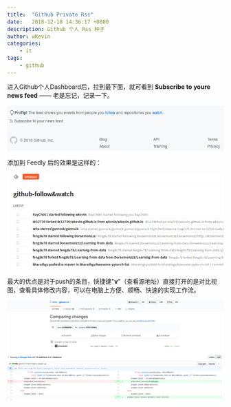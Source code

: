 ```yaml
---
title:  "Github Private Rss"
date:   2018-12-18 14:36:17 +0800
description: Github 个人 Rss 种子
author: wKevin
categories: 
    - it
tags:
    - github
---
```


进入Github个人Dashboard后，拉到最下面，就可看到 **Subscribe to youre news feed** —— 老是忘记，记录一下。

![](/images/posts/2018-12-18-Githu.Private.Rss/screenshot.png)

添加到 Feedly 后的效果是这样的：

![](/images/posts/2018-12-18-Githu.Private.Rss/feedly.png)

最大的优点是对于push的条目，快捷键"**v**"（查看源地址）直接打开的是对比视图，查看具体修改内容，可以在电脑上方便、顺畅、快速的实现工作流。

![](/images/posts/2018-12-18-Githu.Private.Rss/compare.png)